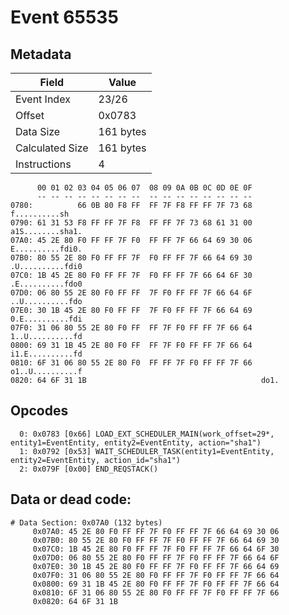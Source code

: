 # Event 65535

## Metadata

| Field           | Value     |
|-----------------|-----------|
| Event Index     | 23/26     |
| Offset          | 0x0783    |
| Data Size       | 161 bytes |
| Calculated Size | 161 bytes |
| Instructions    | 4         |

```
      00 01 02 03 04 05 06 07  08 09 0A 0B 0C 0D 0E 0F
      -- -- -- -- -- -- -- --  -- -- -- -- -- -- -- --
0780:          66 0B 80 F8 FF  FF 7F F8 FF FF 7F 73 68     f..........sh
0790: 61 31 53 F8 FF FF 7F F8  FF FF 7F 73 68 61 31 00  a1S........sha1.
07A0: 45 2E 80 F0 FF FF 7F F0  FF FF 7F 66 64 69 30 06  E..........fdi0.
07B0: 80 55 2E 80 F0 FF FF 7F  F0 FF FF 7F 66 64 69 30  .U..........fdi0
07C0: 1B 45 2E 80 F0 FF FF 7F  F0 FF FF 7F 66 64 6F 30  .E..........fdo0
07D0: 06 80 55 2E 80 F0 FF FF  7F F0 FF FF 7F 66 64 6F  ..U..........fdo
07E0: 30 1B 45 2E 80 F0 FF FF  7F F0 FF FF 7F 66 64 69  0.E..........fdi
07F0: 31 06 80 55 2E 80 F0 FF  FF 7F F0 FF FF 7F 66 64  1..U..........fd
0800: 69 31 1B 45 2E 80 F0 FF  FF 7F F0 FF FF 7F 66 64  i1.E..........fd
0810: 6F 31 06 80 55 2E 80 F0  FF FF 7F F0 FF FF 7F 66  o1..U..........f
0820: 64 6F 31 1B                                       do1.            
```

## Opcodes

```
  0: 0x0783 [0x66] LOAD_EXT_SCHEDULER_MAIN(work_offset=29*, entity1=EventEntity, entity2=EventEntity, action="sha1")
  1: 0x0792 [0x53] WAIT_SCHEDULER_TASK(entity1=EventEntity, entity2=EventEntity, action_id="sha1")
  2: 0x079F [0x00] END_REQSTACK()
```

## Data or dead code:

```
# Data Section: 0x07A0 (132 bytes)
     0x07A0: 45 2E 80 F0 FF FF 7F F0 FF FF 7F 66 64 69 30 06
     0x07B0: 80 55 2E 80 F0 FF FF 7F F0 FF FF 7F 66 64 69 30
     0x07C0: 1B 45 2E 80 F0 FF FF 7F F0 FF FF 7F 66 64 6F 30
     0x07D0: 06 80 55 2E 80 F0 FF FF 7F F0 FF FF 7F 66 64 6F
     0x07E0: 30 1B 45 2E 80 F0 FF FF 7F F0 FF FF 7F 66 64 69
     0x07F0: 31 06 80 55 2E 80 F0 FF FF 7F F0 FF FF 7F 66 64
     0x0800: 69 31 1B 45 2E 80 F0 FF FF 7F F0 FF FF 7F 66 64
     0x0810: 6F 31 06 80 55 2E 80 F0 FF FF 7F F0 FF FF 7F 66
     0x0820: 64 6F 31 1B
```